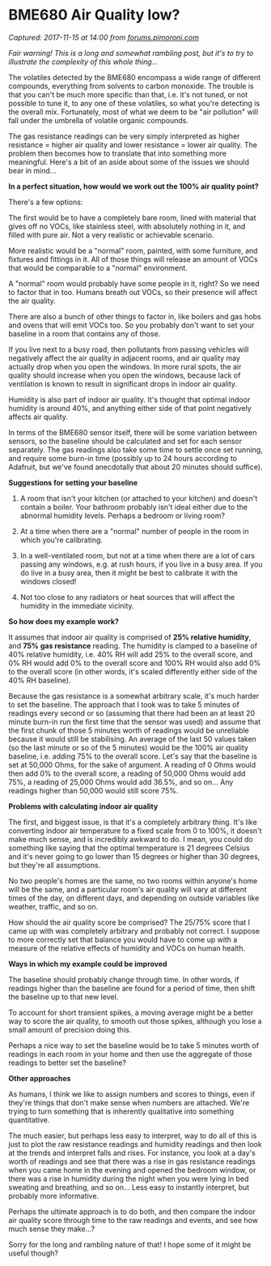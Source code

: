# BME680 Air Quality low?

_Captured: 2017-11-15 at 14:00 from [forums.pimoroni.com](https://forums.pimoroni.com/t/bme680-air-quality-low/6293/10)_

_Fair warning! This is a long and somewhat rambling post, but it's to try to illustrate the complexity of this whole thing…_

The volatiles detected by the BME680 encompass a wide range of different compounds, everything from solvents to carbon monoxide. The trouble is that you can't be much more specific than that, i.e. it's not tuned, or not possible to tune it, to any one of these volatiles, so what you're detecting is the overall mix. Fortunately, most of what we deem to be "air pollution" will fall under the umbrella of volatile organic compounds.

The gas resistance readings can be very simply interpreted as higher resistance = higher air quality and lower resistance = lower air quality. The problem then becomes how to translate that into something more meaningful. Here's a bit of an aside about some of the issues we should bear in mind…

**In a perfect situation, how would we work out the 100% air quality point?**

There's a few options:

The first would be to have a completely bare room, lined with material that gives off no VOCs, like stainless steel, with absolutely nothing in it, and filled with pure air. Not a very realistic or achievable scenario.

More realistic would be a "normal" room, painted, with some furniture, and fixtures and fittings in it. All of those things will release an amount of VOCs that would be comparable to a "normal" environment.

A "normal" room would probably have some people in it, right? So we need to factor that in too. Humans breath out VOCs, so their presence will affect the air quality.

There are also a bunch of other things to factor in, like boilers and gas hobs and ovens that will emit VOCs too. So you probably don't want to set your baseline in a room that contains any of those.

If you live next to a busy road, then pollutants from passing vehicles will negatively affect the air quality in adjacent rooms, and air quality may actually drop when you open the windows. In more rural spots, the air quality should increase when you open the windows, because lack of ventilation is known to result in significant drops in indoor air quality.

Humidity is also part of indoor air quality. It's thought that optimal indoor humidity is around 40%, and anything either side of that point negatively affects air quality.

In terms of the BME680 sensor itself, there will be some variation between sensors, so the baseline should be calculated and set for each sensor separately. The gas readings also take some time to settle once set running, and require some burn-in time (possibly up to 24 hours according to Adafruit, but we've found anecdotally that about 20 minutes should suffice).

**Suggestions for setting your baseline**

  1. A room that isn't your kitchen (or attached to your kitchen) and doesn't contain a boiler. Your bathroom probably isn't ideal either due to the abnormal humidity levels. Perhaps a bedroom or living room?

  2. At a time when there are a "normal" number of people in the room in which you're calibrating.

  3. In a well-ventilated room, but not at a time when there are a lot of cars passing any windows, e.g. at rush hours, if you live in a busy area. If you do live in a busy area, then it might be best to calibrate it with the windows closed!

  4. Not too close to any radiators or heat sources that will affect the humidity in the immediate vicinity.

**So how does my example work?**

It assumes that indoor air quality is comprised of **25% relative humidity**, and **75% gas resistance** reading. The humidity is clamped to a baseline of 40% relative humidity, i.e. 40% RH will add 25% to the overall score, and 0% RH would add 0% to the overall score and 100% RH would also add 0% to the overall score (in other words, it's scaled differently either side of the 40% RH baseline).

Because the gas resistance is a somewhat arbitrary scale, it's much harder to set the baseline. The approach that I took was to take 5 minutes of readings every second or so (assuming that there had been an at least 20 minute burn-in run the first time that the sensor was used) and assume that the first chunk of those 5 minutes worth of readings would be unreliable because it would still be stabilising. An average of the last 50 values taken (so the last minute or so of the 5 minutes) would be the 100% air quality baseline, i.e. adding 75% to the overall score. Let's say that the baseline is set at 50,000 Ohms, for the sake of argument. A reading of 0 Ohms would then add 0% to the overall score, a reading of 50,000 Ohms would add 75%, a reading of 25,000 Ohms would add 36.5%, and so on… Any readings higher than 50,000 would still score 75%.

**Problems with calculating indoor air quality**

The first, and biggest issue, is that it's a completely arbitrary thing. It's like converting indoor air temperature to a fixed scale from 0 to 100%, it doesn't make much sense, and is incredibly awkward to do. I mean, you could do something like saying that the optimal temperature is 21 degrees Celsius and it's never going to go lower than 15 degrees or higher than 30 degrees, but they're all assumptions.

No two people's homes are the same, no two rooms within anyone's home will be the same, and a particular room's air quality will vary at different times of the day, on different days, and depending on outside variables like weather, traffic, and so on.

How should the air quality score be comprised? The 25/75% score that I came up with was completely arbitrary and probably not correct. I suppose to more correctly set that balance you would have to come up with a measure of the relative effects of humidity and VOCs on human health.

**Ways in which my example could be improved**

The baseline should probably change through time. In other words, if readings higher than the baseline are found for a period of time, then shift the baseline up to that new level.

To account for short transient spikes, a moving average might be a better way to score the air quality, to smooth out those spikes, although you lose a small amount of precision doing this.

Perhaps a nice way to set the baseline would be to take 5 minutes worth of readings in each room in your home and then use the aggregate of those readings to better set the baseline?

**Other approaches**

As humans, I think we like to assign numbers and scores to things, even if they're things that don't make sense when numbers are attached. We're trying to turn something that is inherently qualitative into something quantitative.

The much easier, but perhaps less easy to interpret, way to do all of this is just to plot the raw resistance readings and humidity readings and then look at the trends and interpret falls and rises. For instance, you look at a day's worth of readings and see that there was a rise in gas resistance readings when you came home in the evening and opened the bedroom window, or there was a rise in humidity during the night when you were lying in bed sweating and breathing, and so on… Less easy to instantly interpret, but probably more informative.

Perhaps the ultimate approach is to do both, and then compare the indoor air quality score through time to the raw readings and events, and see how much sense they make…?

Sorry for the long and rambling nature of that! I hope some of it might be useful though?
